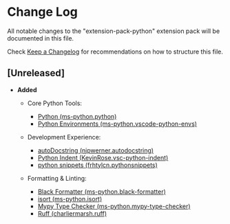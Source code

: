 # Change Log

All notable changes to the "extension-pack-python" extension pack will be documented in this file.

Check [Keep a Changelog](http://keepachangelog.com/) for recommendations on how to structure this file.

## [Unreleased]

- **Added**
  - Core Python Tools:
    - [Python (ms-python.python)](https://marketplace.visualstudio.com/items?itemName=ms-python.python)
    - [Python Environments (ms-python.vscode-python-envs)](https://marketplace.visualstudio.com/items?itemName=ms-python.vscode-python-envs)

  - Development Experience:
    - [autoDocstring (njpwerner.autodocstring)](https://marketplace.visualstudio.com/items?itemName=njpwerner.autodocstring)
    - [Python Indent (KevinRose.vsc-python-indent)](https://marketplace.visualstudio.com/items?itemName=KevinRose.vsc-python-indent)
    - [python snippets (frhtylcn.pythonsnippets)](https://marketplace.visualstudio.com/items?itemName=frhtylcn.pythonsnippets)

  - Formatting & Linting:
    - [Black Formatter (ms-python.black-formatter)](https://marketplace.visualstudio.com/items?itemName=ms-python.black-formatter)
    - [isort (ms-python.isort)](https://marketplace.visualstudio.com/items?itemName=ms-python.isort)
    - [Mypy Type Checker (ms-python.mypy-type-checker)](https://marketplace.visualstudio.com/items?itemName=ms-python.mypy-type-checker)
    - [Ruff (charliermarsh.ruff)](https://marketplace.visualstudio.com/items?itemName=charliermarsh.ruff)
